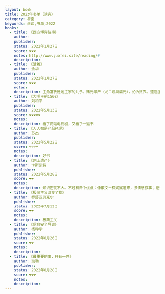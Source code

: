 ```yaml
---
layout: book
title: 2022年书单（读完）
category: 橱窗
keywords: 阅读,书单,2022
books:
  - title: 《西方博弈往事》
    author:
    publisher:
    status: 2022年1月27日
    score: ❤❤❤
    notes: http://www.guofei.site/reading/#
    description:
  - title: 《活着》
    author: 余华
    publisher:
    status: 2022年1月27日
    score: ❤❤❤
    notes:
    description: 主角富贵是地主家的儿子。赌光家产（龙二设局骗光），沦为贫农。遭遇国民党抓壮丁，战友春生，还好是炮兵，没死，被俘后回家，发现母亲因病去世，女儿凤霞发烧变聋哑。土改，龙二成了替死鬼。儿子有庆给县长春生献血而死。凤霞难产死了，女婿二喜在工地出事死了，外孙苦根夭折。只剩富贵一个人。
  - title: 《大明王朝1566》
    author: 刘和平
    publisher:
    status: 2022年5月13日
    score: ❤❤❤❤❤
    notes:
    description: 看了两遍电视剧，又看了一遍书
  - title: 《人人都是产品经理》
    author: 苏杰
    publisher:
    status: 2022年5月22日
    score: ❤❤❤❤
    notes:
    description: 好书
  - title: 《网上遗产》
    author: 卡斯凯特
    publisher:
    status: 2022年5月28日
    score: ❤❤
    notes:
    description: 知识密度不大。不过有两个优点：像散文一样娓娓道来，多情感叙事；话题引人思考。
  - title: 《极简主义改变了我》
    author: 乔舒亚贝克尔
    publisher:
    status: 2022年7月12日
    score: ❤❤
    notes:
    description: 极简主义
  - title: 《信息安全导论》
    author: 杨种学
    publisher:
    status: 2022年8月26日
    score: ❤❤
    notes:
    description:
  - title: 《最重要的事，只有一件》
    author: 凯勒
    publisher:
    status: 2022年8月28日
    score: ❤❤❤
    notes:
    description:     
---
```


